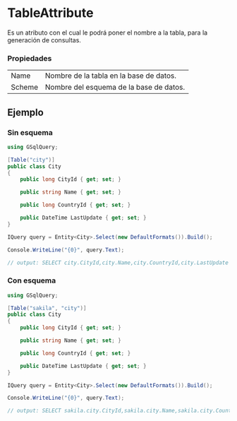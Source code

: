 # TableAttribute

Es un atributo con el cual le podrá poner el nombre a la tabla, para la generación de consultas.

### Propiedades

|         |                                          |
|---------|------------------------------------------|
| Name    | Nombre de la tabla en la base de datos.  |
| Scheme  | Nombre del esquema de la base de datos.  |

## Ejemplo

### Sin esquema

```csharp
using GSqlQuery;

[Table("city")]
public class City
{
    public long CityId { get; set; }

    public string Name { get; set; }

    public long CountryId { get; set; }

    public DateTime LastUpdate { get; set; }
}

IQuery query = Entity<City>.Select(new DefaultFormats()).Build();

Console.WriteLine("{0}", query.Text);

// output: SELECT city.CityId,city.Name,city.CountryId,city.LastUpdate FROM city;
```

### Con esquema

```csharp
using GSqlQuery;

[Table("sakila", "city")]
public class City
{
    public long CityId { get; set; }

    public string Name { get; set; }

    public long CountryId { get; set; }

    public DateTime LastUpdate { get; set; }
}

IQuery query = Entity<City>.Select(new DefaultFormats()).Build();

Console.WriteLine("{0}", query.Text);

// output: SELECT sakila.city.CityId,sakila.city.Name,sakila.city.CountryId,sakila.city.LastUpdate FROM sakila.city;
```